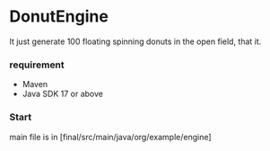 # DonutEngine
It just generate 100 floating spinning donuts in the open field, that it.

### requirement
- Maven
- Java SDK 17 or above

### Start
main file is in [final/src/main/java/org/example/engine]
